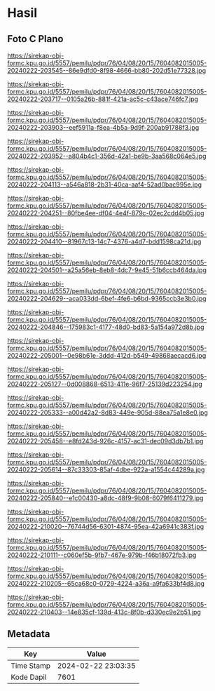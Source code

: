 # Hasil

## Foto C Plano

https://sirekap-obj-formc.kpu.go.id/5557/pemilu/pdpr/76/04/08/20/15/7604082015005-20240222-203545--86e9dfd0-8f98-4666-bb80-202d51e77328.jpg

https://sirekap-obj-formc.kpu.go.id/5557/pemilu/pdpr/76/04/08/20/15/7604082015005-20240222-203717--0105a26b-881f-421a-ac5c-c43ace746fc7.jpg

https://sirekap-obj-formc.kpu.go.id/5557/pemilu/pdpr/76/04/08/20/15/7604082015005-20240222-203903--eef5911a-f8ea-4b5a-9d9f-200ab91788f3.jpg

https://sirekap-obj-formc.kpu.go.id/5557/pemilu/pdpr/76/04/08/20/15/7604082015005-20240222-203952--a804b4c1-356d-42a1-be9b-3aa568c064e5.jpg

https://sirekap-obj-formc.kpu.go.id/5557/pemilu/pdpr/76/04/08/20/15/7604082015005-20240222-204113--a546a818-2b31-40ca-aaf4-52ad0bac995e.jpg

https://sirekap-obj-formc.kpu.go.id/5557/pemilu/pdpr/76/04/08/20/15/7604082015005-20240222-204251--80fbe4ee-df04-4e4f-879c-02ec2cdd4b05.jpg

https://sirekap-obj-formc.kpu.go.id/5557/pemilu/pdpr/76/04/08/20/15/7604082015005-20240222-204410--81967c13-14c7-4376-a4d7-bdd1598ca21d.jpg

https://sirekap-obj-formc.kpu.go.id/5557/pemilu/pdpr/76/04/08/20/15/7604082015005-20240222-204501--a25a56eb-8eb8-4dc7-9e45-51b6ccb464da.jpg

https://sirekap-obj-formc.kpu.go.id/5557/pemilu/pdpr/76/04/08/20/15/7604082015005-20240222-204629--aca033dd-6bef-4fe6-b6bd-9365ccb3e3b0.jpg

https://sirekap-obj-formc.kpu.go.id/5557/pemilu/pdpr/76/04/08/20/15/7604082015005-20240222-204846--175983c1-4177-48d0-bd83-5a154a972d8b.jpg

https://sirekap-obj-formc.kpu.go.id/5557/pemilu/pdpr/76/04/08/20/15/7604082015005-20240222-205001--0e98b61e-3ddd-412d-b549-49868aecacd6.jpg

https://sirekap-obj-formc.kpu.go.id/5557/pemilu/pdpr/76/04/08/20/15/7604082015005-20240222-205127--0d008868-6513-411e-96f7-25139d223254.jpg

https://sirekap-obj-formc.kpu.go.id/5557/pemilu/pdpr/76/04/08/20/15/7604082015005-20240222-205333--a00d42a2-8d83-449e-905d-88ea75a1e8e0.jpg

https://sirekap-obj-formc.kpu.go.id/5557/pemilu/pdpr/76/04/08/20/15/7604082015005-20240222-205458--e8fd243d-926c-4157-ac31-dec09d3db7b1.jpg

https://sirekap-obj-formc.kpu.go.id/5557/pemilu/pdpr/76/04/08/20/15/7604082015005-20240222-205614--87c33303-85af-4dbe-922a-a1554c44289a.jpg

https://sirekap-obj-formc.kpu.go.id/5557/pemilu/pdpr/76/04/08/20/15/7604082015005-20240222-205840--e1c00430-a8dc-48f9-9b08-6079f6411279.jpg

https://sirekap-obj-formc.kpu.go.id/5557/pemilu/pdpr/76/04/08/20/15/7604082015005-20240222-210020--76744d56-6301-4874-95ea-42a6941c383f.jpg

https://sirekap-obj-formc.kpu.go.id/5557/pemilu/pdpr/76/04/08/20/15/7604082015005-20240222-210111--c060ef5b-9fb7-467e-979b-f46b18072fb3.jpg

https://sirekap-obj-formc.kpu.go.id/5557/pemilu/pdpr/76/04/08/20/15/7604082015005-20240222-210205--65ca68c0-0729-4224-a36a-a9fa633bf4d8.jpg

https://sirekap-obj-formc.kpu.go.id/5557/pemilu/pdpr/76/04/08/20/15/7604082015005-20240222-210403--14e835cf-139d-413c-8f0b-d330ec9e2b51.jpg


## Metadata

| Key        | Value               |
| ---------- | ------------------- |
| Time Stamp | 2024-02-22 23:03:35 |
| Kode Dapil | 7601                |



